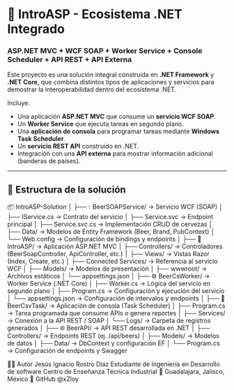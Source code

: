 # 🍺 IntroASP - Ecosistema .NET Integrado
### ASP.NET MVC + WCF SOAP + Worker Service + Console Scheduler + API REST + API Externa  

Este proyecto es una solución integral construida en **.NET Framework** y **.NET Core**, que combina distintos tipos de aplicaciones y servicios para demostrar la interoperabilidad dentro del ecosistema .NET.  

Incluye:
- Una aplicación **ASP.NET MVC** que consume un **servicio WCF SOAP**.
- Un **Worker Service** que ejecuta tareas en segundo plano.
- Una **aplicación de consola** para programar tareas mediante **Windows Task Scheduler**.
- Un **servicio REST API** construido en .NET.
- Integración con una **API externa** para mostrar información adicional (banderas de países).

---

## 🧱 Estructura de la solución
📦 IntroASP-Solution
│
├── 💧 BeerSOAPService/ → Servicio WCF (SOAP)
│ ├── IService.cs → Contrato del servicio
│ ├── Service.svc → Endpoint principal
│ ├── Service.svc.cs → Implementación CRUD de cervezas
│ ├── Data/ → Modelos de Entity Framework (Beer, Brand, PubContext)
│ └── Web.config → Configuración de bindings y endpoints
│
├── 🧩 IntroASP/ → Aplicación ASP.NET MVC
│ ├── Controllers/ → Controladores (BeerSoapController, ApiController, etc.)
│ ├── Views/ → Vistas Razor (Index, Create, etc.)
│ ├── Connected Services/ → Referencia al servicio WCF
│ ├── Models/ → Modelos de presentación
│ ├── wwwroot/ → Archivos estáticos
│ └── appsettings.json
│
├── ⚙️ BeerCsWorker/ → Worker Service (.NET Core)
│ ├── Worker.cs → Lógica del servicio en segundo plano
│ ├── Program.cs → Configuración y ejecución del servicio
│ └── appsettings.json → Configuración de intervalos y endpoints
│
├── 🧮 BeerCsvTask/ → Aplicación de consola (Task Scheduler)
│ ├── Program.cs → Tarea programada que consume APIs o genera reportes
│ ├── Services/ → Conexión a la API REST / SOAP
│ └── Logs/ → Carpeta de registros generados
│
├── 🌐 BeerAPI/ → API REST desarrollada en .NET
│ ├── Controllers/ → Endpoints REST (ej. /api/beers)
│ ├── Models/ → Modelos de datos
│ ├── Data/ → DbContext y configuración EF
│ └── Program.cs → Configuración de endpoints y Swagger

🧑‍💻 Autor
Jesús Ignacio Rostro Díaz
Estudiante de Ingeniería en Desarrollo de software
Centro de Enseñanza Técnica Industrial
📍 Guadalajara, Jalisco, México
🔗 GitHub @xZloy
